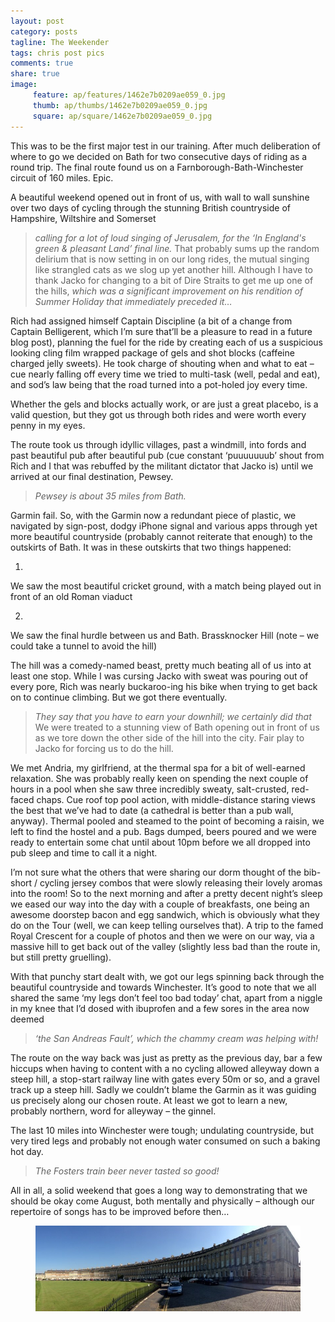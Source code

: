 ```yaml
---
layout: post
category: posts
tagline: The Weekender
tags: chris post pics
comments: true
share: true
image: 
     feature: ap/features/1462e7b0209ae059_0.jpg
     thumb: ap/thumbs/1462e7b0209ae059_0.jpg
     square: ap/square/1462e7b0209ae059_0.jpg
---
```

This was to be the first major test in our training.
After much deliberation of where to go we
decided on Bath for two consecutive days of riding as a round trip.  The final route found us on a
Farnborough-Bath-Winchester circuit of 160 miles.  Epic.


A beautiful weekend opened out in front of us, with wall to
wall sunshine over two days of cycling through the stunning British countryside
of Hampshire, Wiltshire and Somerset
> *calling for a lot of loud singing of
Jerusalem, for the ‘In England's green & pleasant Land’ final line.*
That probably sums up the random delirium
that is now setting in on our long rides, the mutual singing like strangled
cats as we slog up yet another hill. 
Although I have to thank Jacko for changing to a bit of Dire Straits to
get me up one of the hills,
> *which was a significant improvement on his
rendition of Summer Holiday that immediately preceded it…*


Rich had assigned himself Captain Discipline (a bit of a
change from Captain Belligerent, which I’m sure that’ll be a pleasure to read
in a future blog post), planning the fuel for the ride by creating each of us a
suspicious looking cling film wrapped package of gels and shot blocks (caffeine
charged jelly sweets).  He took charge of
shouting when and what to eat – cue nearly falling off every time we tried to
multi-task (well, pedal and eat), and sod’s law being that the road turned into
a pot-holed joy every time.

  
Whether the
gels and blocks actually work, or are just a great placebo, is a valid question,
but they got us through both rides and were worth every penny in my eyes.


The route took us through idyllic villages, past a windmill,
into fords and past beautiful pub after beautiful pub (cue constant ‘puuuuuuub’
shout from Rich and I that was rebuffed by the militant dictator that Jacko is)
until we arrived at our final destination, Pewsey.
> *Pewsey is about 35 miles from Bath.*

  
Garmin fail. 
So, with the Garmin now a redundant piece of plastic, we navigated by
sign-post, dodgy iPhone signal and various apps through yet more beautiful
countryside (probably cannot reiterate that enough) to the outskirts of
Bath.  It was in these outskirts that two
things happened:


1.      
We saw the most beautiful cricket ground, with a
match being played out in front of an old Roman viaduct

2.      
We saw the final hurdle between us and
Bath.  Brassknocker Hill (note – we could
take a tunnel to avoid the hill)

  


The hill was a comedy-named beast, pretty much beating all
of us into at least one stop.  While I
was cursing Jacko with sweat was pouring out of every pore, Rich was nearly
buckaroo-ing his bike when trying to get back on to continue climbing.  But we got there eventually.
>*They say that you have to earn your downhill; we certainly did that*
We were treated to a stunning view of Bath opening out
in front of us as we tore down the other side of the hill into the city.  Fair play to Jacko for forcing us to do the
hill.


We met Andria, my girlfriend, at the thermal spa for a bit
of well-earned relaxation.  She was
probably really keen on spending the next couple of hours in a pool when she saw
three incredibly sweaty, salt-crusted, red-faced chaps.  Cue roof top pool action, with
middle-distance staring views the best that we’ve had to date (a cathedral is better
than a pub wall, anyway).  Thermal pooled
and steamed to the point of becoming a raisin, we left to find the hostel and a
pub.  Bags dumped, beers poured and we
were ready to entertain some chat until about 10pm before we all dropped into
pub sleep and time to call it a night.  
  
  



I’m not sure what the others that were sharing our dorm thought of the bib-short / cycling jersey combos that were slowly releasing their lovely aromas into the room!
So to the next morning and after a pretty decent night’s sleep we eased our way into the day with a couple of breakfasts, one being an
awesome doorstep bacon and egg sandwich, which is obviously what they do on the
Tour (well, we can keep telling ourselves that).
A trip to the famed Royal Crescent for a
couple of photos and then we were on our way, via a massive hill to get back
out of the valley (slightly less bad than the route in, but still pretty
gruelling).

  
With that punchy start
dealt with, we got our legs spinning back through the beautiful countryside and
towards Winchester.  It’s good to note
that we all shared the same ‘my legs don’t feel too bad today’ chat, apart from
a niggle in my knee that I’d dosed with ibuprofen and a few sores in the area
now deemed
> *‘the San Andreas Fault’, which the chammy cream was helping with!*

  


The route on the way back was just as pretty as the previous
day, bar a few hiccups when having to content with a no cycling allowed
alleyway down a steep hill, a stop-start railway line with gates every 50m or
so, and a gravel track up a steep hill.  Sadly
we couldn’t blame the Garmin as it was guiding us precisely along our chosen
route.  At least we got to learn a new,
probably northern, word for alleyway – the ginnel.


The last 10 miles into Winchester were tough; undulating countryside, but very tired legs
and probably not enough water consumed on such a baking hot day.
> *The Fosters train beer never tasted so good!*


All in all, a solid weekend that goes a long way to demonstrating
that we should be okay come August, both mentally and physically – although our
repertoire of songs has to be improved before then… 		 	   		  <figure class="">
<a href="/images/ap/standard/1462e7b0209ae059_0.jpg">
<img src="/images/ap/standard/1462e7b0209ae059_0.jpg">
</a></figure>
